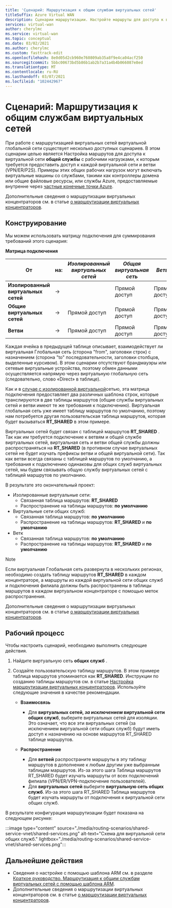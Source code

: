 ```yaml
---
title: 'Сценарий: Маршрутизация к общим службам виртуальных сетей'
titleSuffix: Azure Virtual WAN
description: Сценарии маршрутизации. Настройте маршруты для доступа к виртуальной сети общей службы с рабочей нагрузкой, к которой требуется предоставить доступ каждой виртуальной сети и ветви.
services: virtual-wan
author: cherylmc
ms.service: virtual-wan
ms.topic: conceptual
ms.date: 03/02/2021
ms.author: cherylmc
ms.custom: fasttrack-edit
ms.openlocfilehash: 8e0d05d2cb960e760809ab35a8f9e4ca04acf250
ms.sourcegitcommit: 5bbc00673bd5b86b1ab2b7a31a4b4b066087e8ed
ms.translationtype: MT
ms.contentlocale: ru-RU
ms.lasthandoff: 03/07/2021
ms.locfileid: "102442967"
---
```

# <a name="scenario-route-to-shared-services-vnets"></a>Сценарий: Маршрутизация к общим службам виртуальных сетей

При работе с маршрутизацией виртуальных сетей виртуальной глобальной сети существует несколько доступных сценариев. В этом сценарии целью является Настройка маршрутов для доступа к виртуальной сети **общей службы** с рабочими нагрузками, к которым требуется предоставить доступ к каждой виртуальной сети и ветви (VPN/ER/P2S). Примеры этих общих рабочих нагрузок могут включать виртуальные машины со службами, такими как контроллеры домена или общие файловые ресурсы, или службы Azure, предоставляемые внутренне через [частные конечные точки Azure](../private-link/private-endpoint-overview.md).

Дополнительные сведения о маршрутизации виртуальных концентраторов см. в статье [о маршрутизации виртуальных концентраторов](about-virtual-hub-routing.md).

## <a name="design"></a><a name="design"></a>Конструирование

Мы можем использовать матрицу подключения для суммирования требований этого сценария:

**Матрица подключения**

| От             | на:   |*Изолированный виртуальных сетей*|*Общая виртуальная сеть*|*Ветви*|
|---|---|---|---|---|
|**Изолированный виртуальных сетей**| ->|        | Прямой доступ | Прямой доступ |
|**Общие виртуальных сетей**  |->| Прямой доступ | Прямой доступ | Прямой доступ |
|**Ветви**      |->| Прямой доступ | Прямой доступ | Прямой доступ |

Каждая ячейка в предыдущей таблице описывает, взаимодействует ли виртуальная Глобальная сеть (сторона "from", заголовки строк) с назначением (сторона "to" последовательности, заголовки столбцов, выделенные курсивом). В этом сценарии отсутствуют брандмауэры или сетевые виртуальные устройства, поэтому обмен данными осуществляется напрямую через виртуальную глобальную сеть (следовательно, слово «Direct» в таблице).

Как и в [случае с изолированной виртуальной](scenario-isolate-vnets.md)сетью, эта матрица подключения предоставляет два различных шаблона строк, которые транслируются в две таблицы маршрутов (общие службы виртуальных сетей и ветви имеют те же требования к подключению). Виртуальная глобальная сеть уже имеет таблицу маршрутов по умолчанию, поэтому нам потребуется другая пользовательская таблица маршрутов, которая будет вызываться **RT_SHARED** в этом примере.

Виртуальных сетей будет связан с таблицей маршрутов **RT_SHARED** . Так как им требуется подключение к ветвям и общей службе виртуальных сетей, виртуальная сеть и ветви общей службы должны распространяться на **RT_SHARED** (в противном случае виртуальных сетей не будет изучать префиксы ветви и общей виртуальной сети). Так как ветви всегда связаны с таблицей маршрутов по умолчанию, а требования к подключению одинаковы для общих служб виртуальных сетей, мы будем связывать общую службу виртуальных сетей с таблицей маршрутов по умолчанию.

В результате это окончательный проект:

* Изолированные виртуальные сети:
  * Связанная таблица маршрутов: **RT_SHARED**
  * Распространение на таблицы маршрутов: **по умолчанию**
* Виртуальные сети общих служб:
  * Связанная таблица маршрутов: **по умолчанию**
  * Распространение на таблицы маршрутов: **RT_SHARED** и **по умолчанию**
* Ветк
  * Связанная таблица маршрутов: **по умолчанию**
  * Распространение на таблицы маршрутов: **RT_SHARED** и **по умолчанию**

> [!NOTE]
> Если виртуальная Глобальная сеть развернута в нескольких регионах, необходимо создать таблицу маршрутов **RT_SHARED** в каждом концентраторе, а маршруты из каждой виртуальной сети общих служб и подключения филиала должны быть распространены в таблицы маршрутов в каждом виртуальном концентраторе с помощью меток распространения.

Дополнительные сведения о маршрутизации виртуальных концентраторов см. в статье [о маршрутизации виртуальных концентраторов](about-virtual-hub-routing.md).

## <a name="workflow"></a><a name="workflow"></a>Рабочий процесс

Чтобы настроить сценарий, необходимо выполнить следующие действия.

1. Найдите виртуальную сеть **общих служб** .
2. Создайте пользовательскую таблицу маршрутов. В этом примере таблица маршрутов упоминается как **RT_SHARED**. Инструкции по созданию таблицы маршрутов см. в статье [Настройка маршрутизации виртуальных концентраторов](how-to-virtual-hub-routing.md). Используйте следующие значения в качестве рекомендации.

   * **Взаимосвязь**
     * Для **виртуальных сетей, *за исключением* виртуальной сети общих служб**, выберите виртуальных сетей для изоляции. Это означает, что все эти виртуальных сетей (за исключением виртуальной сети общих служб) будут иметь доступ к назначению на основе маршрутов RT_SHARED таблице маршрутов.

   * **Распространение**
      * Для **ветвей** распространите маршруты в эту таблицу маршрутов в дополнение к любым другим уже выбранным таблицам маршрутов. Из-за этого шага Таблица маршрутов RT_SHARED будет изучать маршруты от всех подключений филиала (VPN/ER/VPN-подключение пользователей).
      * Для **виртуальных сетей** выберите **виртуальную сеть общих служб**. Из-за этого шага RT_SHARED Таблица маршрутов будет изучать маршруты от подключения к виртуальной сети общих служб.

В результате конфигурация маршрутизации будет показана на следующем рисунке:

   :::image type="content" source="./media/routing-scenarios/shared-service-vnet/shared-services.png" alt-text="Схема для виртуальной сети общих служб." lightbox="./media/routing-scenarios/shared-service-vnet/shared-services.png":::

## <a name="next-steps"></a>Дальнейшие действия

* Сведения о настройке с помощью шаблона ARM см. в разделе [Краткое руководство. Маршрутизация к общим службам виртуальных сетей с помощью шаблона ARM](quickstart-route-shared-services-vnet-template.md).
* Дополнительные сведения о маршрутизации виртуальных концентраторов см. в статье [о маршрутизации виртуальных концентраторов](about-virtual-hub-routing.md).
